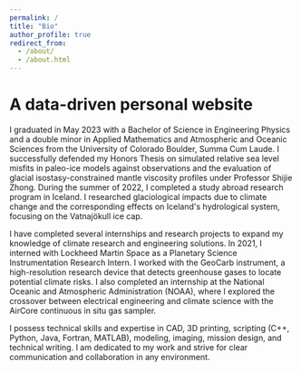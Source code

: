 ```yaml
---
permalink: /
title: "Bio"
author_profile: true
redirect_from: 
  - /about/
  - /about.html
---
```


A data-driven personal website
======
I graduated in May 2023 with a Bachelor of Science in Engineering Physics and a double minor in Applied Mathematics and Atmospheric and Oceanic Sciences from the University of Colorado Boulder, Summa Cum Laude. I successfully defended my Honors Thesis on simulated relative sea level misfits in paleo-ice models against observations and the evaluation of glacial isostasy-constrained mantle viscosity profiles under Professor Shijie Zhong. During the summer of 2022, I completed a study abroad research program in Iceland. I researched glaciological impacts due to climate change and the corresponding effects on Iceland's hydrological system, focusing on the Vatnajökull ice cap. 

I have completed several internships and research projects to expand my knowledge of climate research and engineering solutions. In 2021, I interned with Lockheed Martin Space as a Planetary Science Instrumentation Research Intern. I worked with the GeoCarb instrument, a high-resolution research device that detects greenhouse gases to locate potential climate risks. I also completed an internship at the National Oceanic and Atmospheric Administration (NOAA), where I explored the crossover between electrical engineering and climate science with the AirCore continuous in situ gas sampler.

I possess technical skills and expertise in CAD, 3D printing, scripting (C++, Python, Java, Fortran, MATLAB), modeling, imaging, mission design, and technical writing. I am dedicated to my work and strive for clear communication and collaboration in any environment.
